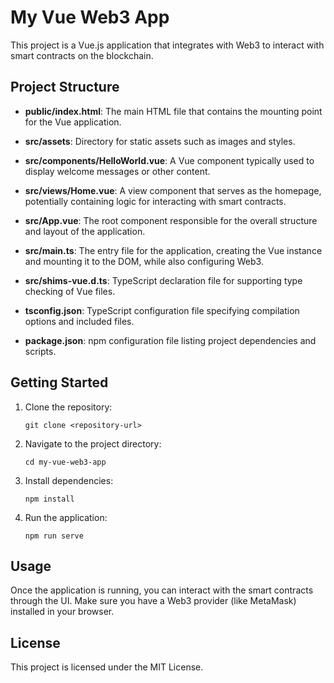 # My Vue Web3 App

This project is a Vue.js application that integrates with Web3 to interact with smart contracts on the blockchain.

## Project Structure

- **public/index.html**: The main HTML file that contains the mounting point for the Vue application.

- **src/assets**: Directory for static assets such as images and styles.

- **src/components/HelloWorld.vue**: A Vue component typically used to display welcome messages or other content.

- **src/views/Home.vue**: A view component that serves as the homepage, potentially containing logic for interacting with smart contracts.

- **src/App.vue**: The root component responsible for the overall structure and layout of the application.

- **src/main.ts**: The entry file for the application, creating the Vue instance and mounting it to the DOM, while also configuring Web3.

- **src/shims-vue.d.ts**: TypeScript declaration file for supporting type checking of Vue files.

- **tsconfig.json**: TypeScript configuration file specifying compilation options and included files.

- **package.json**: npm configuration file listing project dependencies and scripts.

## Getting Started

1. Clone the repository:
   ```
   git clone <repository-url>
   ```

2. Navigate to the project directory:
   ```
   cd my-vue-web3-app
   ```

3. Install dependencies:
   ```
   npm install
   ```

4. Run the application:
   ```
   npm run serve
   ```

## Usage

Once the application is running, you can interact with the smart contracts through the UI. Make sure you have a Web3 provider (like MetaMask) installed in your browser.

## License

This project is licensed under the MIT License.
